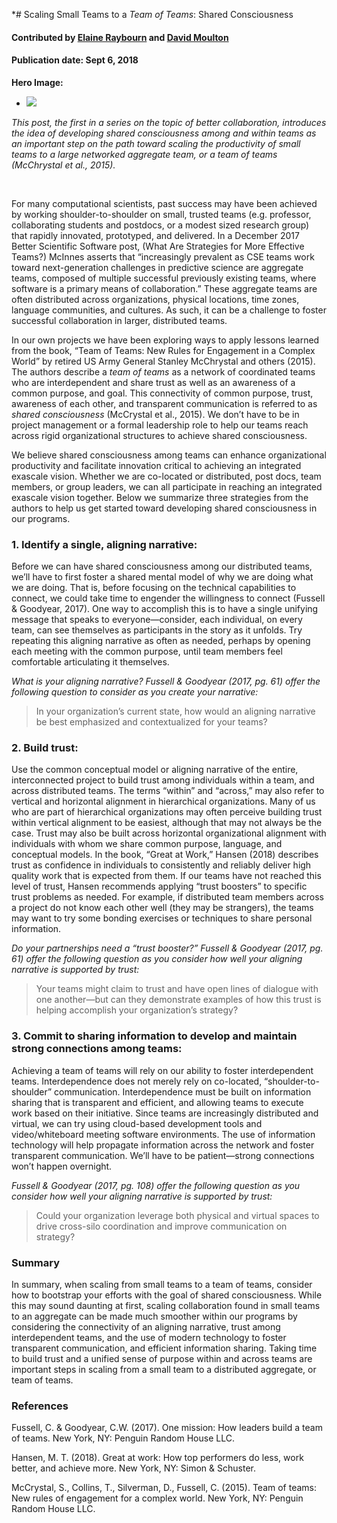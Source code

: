 *# Scaling Small Teams to a *Team of Teams*: Shared Consciousness

#### Contributed by [Elaine Raybourn](https://github.com/elaineraybourn "Elaine Raybourn GitHub Profile") and [David Moulton](https://github.com/jd-moulton "David Moulton GitHub Profile")

#### Publication date: Sept 6, 2018

**Hero Image:**
 
- <img src='https://github.com/betterscientificsoftware/images/raw/master/Blog_TeamworkImage_1176_432.jpg' />

*This post, the first in a series on the topic of better collaboration, introduces the idea of developing shared consciousness among and within teams as an important step on the path toward scaling the productivity of small teams to a large networked aggregate team, or a *team of teams* (McChrystal et al., 2015).*

<br>

For many computational scientists, past success may have been achieved by working shoulder-to-shoulder on small, trusted teams (e.g.  professor, collaborating students and postdocs, or a modest sized research group) that rapidly innovated, prototyped, and delivered. In a December 2017 Better Scientific Software post, (What Are Strategies for More Effective Teams?) McInnes asserts that “increasingly prevalent as CSE teams work toward next-generation challenges in predictive science are aggregate teams, composed of multiple successful previously existing teams, where software is a primary means of collaboration.” These aggregate teams are often distributed across organizations, physical locations, time zones, language communities, and cultures. As such, it can be a challenge to foster successful collaboration in larger, distributed teams. 

In our own projects we have been exploring ways to apply lessons learned from the book, “Team of Teams: New Rules for Engagement in a Complex World” by retired US Army General Stanley McChrystal and others (2015). The authors describe a *team of teams* as a network of coordinated teams who are interdependent and share trust as well as an awareness of a common purpose, and goal. This connectivity of common purpose, trust, awareness of each other, and transparent communication is referred to as *shared consciousness*  (McCrystal et al., 2015). We don’t have to be in project management or a formal leadership role to help our teams reach across rigid organizational structures to achieve shared consciousness. 

We believe shared consciousness among teams can enhance organizational productivity and facilitate innovation critical to achieving an integrated exascale vision. Whether we are co-located or distributed, post docs, team members, or group leaders, we can all participate in reaching an integrated exascale vision together. Below we summarize three strategies from the authors to help us get started toward developing shared consciousness in our programs. 

### 1. Identify a single, aligning narrative: 

Before we can have shared consciousness among our distributed teams, we’ll have to first foster a shared mental model of why we are doing what we are doing. That is, before focusing on the technical capabilities to connect, we could take time to engender the willingness to connect (Fussell & Goodyear, 2017).  One way to accomplish this is to have a single unifying message that speaks to everyone—consider, each individual, on every team, can see themselves as participants in the story as it unfolds. Try repeating this aligning narrative as often as needed, perhaps by opening each meeting with the common purpose, until team members feel comfortable articulating it themselves.

*What is your aligning narrative? Fussell & Goodyear (2017, pg. 61) offer the following question to consider as you create your narrative:*

> In your organization’s current state, how would an aligning narrative be best emphasized and contextualized for your teams?

### 2. Build trust: 

Use the common conceptual model or aligning narrative of the entire, interconnected project to build trust among individuals within a team, and across distributed teams. The terms “within” and “across,” may also refer to vertical and horizontal alignment in hierarchical organizations. Many of us who are part of hierarchical organizations may often perceive building trust within vertical alignment to be easiest, although that may not always be the case. Trust may also be built across horizontal organizational alignment with individuals with whom we share common purpose, language, and conceptual models. In the book, “Great at Work,” Hansen (2018) describes trust as confidence in individuals to consistently and reliably deliver high quality work that is expected from them. If our teams have not reached this level of trust, Hansen recommends applying “trust boosters” to specific trust problems as needed. For example, if distributed team members across a project do not know each other well (they may be strangers), the teams may want to try some bonding exercises or techniques to share personal information.

*Do your partnerships need a “trust booster?” Fussell & Goodyear (2017, pg. 61) offer the following question as you consider how well your aligning narrative is supported by trust:*

> Your teams might claim to trust and have open lines of dialogue with one another—but can they demonstrate examples of how this trust is helping accomplish your organization’s strategy?

### 3. Commit to sharing information to develop and maintain strong connections among teams:  

Achieving a team of teams will rely on our ability to foster interdependent teams. Interdependence does not merely rely on co-located, “shoulder-to-shoulder” communication. Interdependence must be built on information sharing that is transparent and efficient, and allowing teams to execute work based on their initiative. Since teams are increasingly distributed and virtual, we can try using cloud-based development tools and video/whiteboard meeting software environments. The use of information technology will help propagate information across the network and foster transparent communication. We’ll have to be patient—strong connections won’t happen overnight. 

*Fussell & Goodyear (2017, pg. 108) offer the following question as you consider how well your aligning narrative is supported by trust:*

> Could your organization leverage both physical and virtual spaces to drive cross-silo coordination and improve communication on strategy?

### Summary
In summary, when scaling from small teams to a team of teams, consider how to bootstrap your efforts with the goal of shared consciousness. While this may sound daunting at first, scaling collaboration found in small teams to an aggregate can be made much smoother within our programs by considering the connectivity of an aligning narrative, trust among interdependent teams, and the use of modern technology to foster transparent communication, and efficient information sharing. Taking time to build trust and a unified sense of purpose within and across teams are important steps in scaling from a small team to a distributed aggregate, or team of teams. 

### References
Fussell, C. & Goodyear, C.W. (2017). One mission: How leaders build a team of teams. New York, NY: Penguin Random House LLC.

Hansen, M. T. (2018). Great at work: How top performers do less, work better, and achieve more. New York, NY: Simon & Schuster.

McCrystal, S., Collins, T., Silverman, D., Fussell, C. (2015). Team of teams: New rules of engagement for a complex world. New York, NY: Penguin Random House LLC.

<!---
Publish: No
Categories: collaboration
Topics: discussion forums, Q&A sites, projects and organizations
Tags: bssw-blog-article
Level: 2
Prerequisites: default
Aggregate: none

SAND #: SAND2018-3296 W
Image owned or licensed by Sandia
--->
